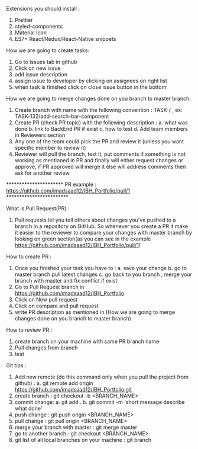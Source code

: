Extensions you should install : 
1. Prettier
2. styled-components
3. Material Icon
4. ES7+ React/Redux/React-Native snippets 

How we are going to create tasks:
1. Go to Issues tab in github
2. Click on new issue
3. add issue description
4. assign issue to developer by clicking on assignees on right list
5. when task is finished click on close issue button in the bottom 


How we are going to merge changes done on you branch to master branch:
1. Create branch with name with the following convention :  TASK-<NUMBER>/<TASK-TITLE> , ex: TASK-132/add-search-bar-component
2. Create PR (check PR topic) with the following description :
    a. what was done
    b. link to BackEnd PR if exist
    c. how to test
    d. Add team members in Reviewers section
3. Any one of the team could pick the PR and review it (unless you want specific member to review it)
4. Reviewer will pull the branch, test it, put comments if something is not working as mentioned in PR and finally will either request changes or approve,
   if PR approved will merge it else will address comments then ask for another review

  ********************** PR example : https://github.com/imadsaad12/IBH_Portfolio/pull/1  ************************



What is Pull Request(PR) :
1. Pull requests let you tell others about changes you've pushed to a branch in a repository on GitHub.
   So whenever you create a PR it make it easier to the reviewer to compare your changes with master branch by looking on green section(as you can see in the example https://github.com/imadsaad12/IBH_Portfolio/pull/1)

How to create PR : 
1. Once you finished your task you have to :
    a. save your change
    b. go to master branch pull latest changes
    c. go back to you branch , merge your branch with master and fix conflict if exist
2. Go to Pull Request branch in https://github.com/imadsaad12/IBH_Portfolio
3. Click on  New pull request
4. Click on compare and pull request
5. write PR description as mentioned in (How we are going to merge changes done on you branch to master branch)

How to review PR : 
1. create branch on your machine with same PR branch name
2. Pull changes from branch
3. test


Git tips : 
1. Add new remote (do this command only when you pull the project from github) :
    a. git remote add origin https://github.com/imadsaad12/IBH_Portfolio.git
3. create branch : git checkout -b <BRANCH_NAME>
3. commit change: 
    a. git add .
    b. git commit -m 'short message describe what done'
4. push change : git push origin <BRANCH_NAME>
5. pull change : git pull origin <BRANCH_NAME>
6. merge your branch with master : git merge master
7. go to another branch : git checkout <BRANCH_NAME>
8. git list of all local branches on your machine : git branch



